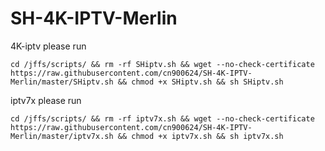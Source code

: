 # SH-4K-IPTV-Merlin

4K-iptv please run

    cd /jffs/scripts/ && rm -rf SHiptv.sh && wget --no-check-certificate https://raw.githubusercontent.com/cn900624/SH-4K-IPTV-Merlin/master/SHiptv.sh && chmod +x SHiptv.sh && sh SHiptv.sh

iptv7x please run

    cd /jffs/scripts/ && rm -rf iptv7x.sh && wget --no-check-certificate https://raw.githubusercontent.com/cn900624/SH-4K-IPTV-Merlin/master/iptv7x.sh && chmod +x iptv7x.sh && sh iptv7x.sh
